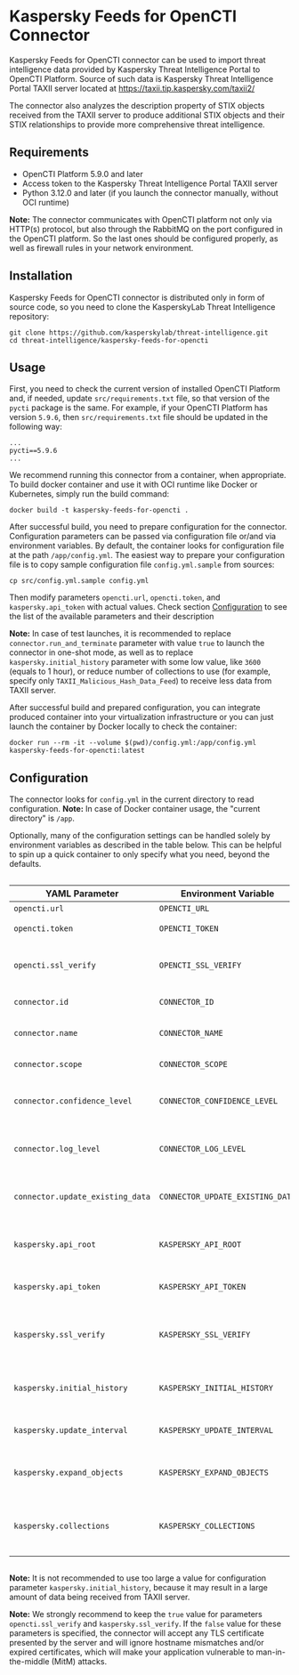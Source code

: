 # Kaspersky Feeds for OpenCTI Connector

Kaspersky Feeds for OpenCTI connector can be used to import threat intelligence data provided by Kaspersky Threat Intelligence Portal to OpenCTI Platform. Source of such data is Kaspersky Threat Intelligence Portal TAXII server located at https://taxii.tip.kaspersky.com/taxii2/

The connector also analyzes the description property of STIX objects received from the TAXII server to produce additional STIX objects and their STIX relationships to provide more comprehensive threat intelligence.

## Requirements

- OpenCTI Platform 5.9.0 and later
- Access token to the Kaspersky Threat Intelligence Portal TAXII server
- Python 3.12.0 and later (if you launch the connector manually, without OCI runtime)

**Note:** The connector communicates with OpenCTI platform not only via HTTP(s) protocol, but also through the RabbitMQ on the port configured in the OpenCTI platform. So the last ones should be configured properly, as well as firewall rules in your network environment.

## Installation

Kaspersky Feeds for OpenCTI connector is distributed only in form of source code, so you need to clone the KasperskyLab Threat Intelligence repository: 
```shell
git clone https://github.com/kasperskylab/threat-intelligence.git
cd threat-intelligence/kaspersky-feeds-for-opencti
```

## Usage

First, you need to check the current version of installed OpenCTI Platform and, if needed, update `src/requirements.txt` file, so that version of the `pycti` package is the same.
For example, if your OpenCTI Platform has version `5.9.6`, then `src/requirements.txt` file should be updated in the following way:
```
...
pycti==5.9.6
...
```

We recommend running this connector from a container, when appropriate.
To build docker container and use it with OCI runtime like Docker or Kubernetes, simply run the build command:
```shell
docker build -t kaspersky-feeds-for-opencti .
```

After successful build, you need to prepare configuration for the connector. Configuration parameters can be passed via configuration file or/and via environment variables. By default, the container looks for configuration file at the path `/app/config.yml`. The easiest way to prepare your configuration file is to copy sample configuration file `config.yml.sample` from sources:
```shell
cp src/config.yml.sample config.yml
```
Then modify parameters `opencti.url`, `opencti.token`, and `kaspersky.api_token` with actual values. Check section [Configuration](#configuration) to see the list of the available parameters and their description

**Note:** In case of test launches, it is recommended to replace `connector.run_and_terminate` parameter with value `true` to launch the connector in one-shot mode, as well as to replace `kaspersky.initial_history` parameter with some low value, like `3600` (equals to 1 hour), or reduce number of collections to use (for example, specify only `TAXII_Malicious_Hash_Data_Feed`) to receive less data from TAXII server.

After successful build and prepared configuration, you can integrate produced container into your virtualization infrastructure or you can just launch the container by Docker locally to check the container:
```shell
docker run --rm -it --volume $(pwd)/config.yml:/app/config.yml kaspersky-feeds-for-opencti:latest
```

## Configuration

The connector looks for `config.yml` in the current directory to read configuration. 
**Note:** In case of Docker container usage, the "current directory" is `/app`.

Optionally, many of the configuration settings can be handled solely by environment variables as described in the table below. This can be helpful to spin up a quick container to only specify what you need, beyond the defaults.

<div style="overflow-x: auto;">

| YAML Parameter                   | Environment Variable             | Mandatory | Description                                                                                                                                             |
|----------------------------------|----------------------------------|-----------|---------------------------------------------------------------------------------------------------------------------------------------------------------|
| `opencti.url`                    | `OPENCTI_URL`                    | Yes       | The URL of the OpenCTI platform.                                                                                                                        |
| `opencti.token`                  | `OPENCTI_TOKEN`                  | Yes       | Access token to the OpenCTI platform.                                                                                                                   |
| `opencti.ssl_verify`             | `OPENCTI_SSL_VERIFY`             | No        | Whether to use TLS certificate validation for connection with the OpenCTI platform.<br>Default: `true`.                                                 |
| `connector.id`                   | `CONNECTOR_ID`                   | Yes       | Unique identifier for the connector in form of UUIDv4 value.                                                                                            |
| `connector.name`                 | `CONNECTOR_NAME`                 | No        | Name of the connector to identify it in OpenCTI platform.<br>Default: `Kaspersky Feeds`.                                                                |
| `connector.scope`                | `CONNECTOR_SCOPE`                | No        | Scope of the connector.<br>Default: `kaspersky`.                                                                                                        |
| `connector.confidence_level`     | `CONNECTOR_CONFIDENCE_LEVEL`     | No        | The default confidence level for created objects (a number between 0 and 100).<br>Default: `100`.                                                       |
| `connector.log_level`            | `CONNECTOR_LOG_LEVEL`            | No        | The log level for the connector, can be debug, info, warn or error (less verbose).<br>Default: `info`.                                                  |
| `connector.update_existing_data` | `CONNECTOR_UPDATE_EXISTING_DATA` | No        | Whether to update data for the stix2 objects that already exist in the OpenCTI platform.<br>Default: `false`.                                           |
| `kaspersky.api_root`             | `KASPERSKY_API_ROOT`             | No        | API Root of the Kaspersky Threat Intelligence Portal TAXII server.<br>Default: `https://taxii.tip.kaspersky.com/v2`.                                    |
| `kaspersky.api_token`            | `KASPERSKY_API_TOKEN`            | Yes       | Access token to the Kaspersky Threat Intelligence Portal TAXII server.                                                                                  |
| `kaspersky.ssl_verify`           | `KASPERSKY_SSL_VERIFY`           | No        | Whether to use TLS certificate validation for connection with the Kaspersky Threat Intelligence Portal TAXII server.<br>Default: `true`.                |
| `kaspersky.initial_history`      | `KASPERSKY_INITIAL_HISTORY`      | No        | The offset (in seconds) from the current time to the past, defining the start point for data import.<br>Default: `604800`.                              |
| `kaspersky.update_interval`      | `KASPERSKY_UPDATE_INTERVAL`      | No        | Interval (in seconds) between updates execution.<br>Default: `3600`.                                                                                    |
| `kaspersky.expand_objects`       | `KASPERSKY_EXPAND_OBJECTS`       | No        | Whether to generate additional stix2 objects based on analysis of indicator's description content.<br>Default: `true`.                                  |
| `kaspersky.collections`          | `KASPERSKY_COLLECTIONS`          | No        | List of collections to import from TAXII server. Both UID and alias (with wildcards) can be used to specify collection.<br>Default: `TAXII_*_Data_Feed`.|

</div>

**Note:** It is not recommended to use too large a value for configuration parameter `kaspersky.initial_history`, because it may result in a large amount of data being received from TAXII server.

**Note:** We strongly recommend to keep the `true` value for parameters `opencti.ssl_verify` and `kaspersky.ssl_verify`. If the `false` value for these parameters is specified, the connector will accept any TLS certificate presented by the server and will ignore hostname mismatches and/or expired certificates, which will make your application vulnerable to man-in-the-middle (MitM) attacks.
